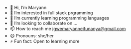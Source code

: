 - 👋 Hi, I’m Maryann
- 👀 I’m interested in full stack prgramming
- 🌱 I’m currently learning programming languages
- 💞️ I’m looking to collaborate on ...
- 📫 How to reach me igwemaryanneifunanya@gmail.com
- 😄 Pronouns: she/her
- ⚡ Fun fact: Open to learning more

<!---
Maryann1980/Maryann1980 is a ✨ special ✨ repository because its `README.md` (this file) appears on your GitHub profile.
You can click the Preview link to take a look at your changes.
--->
